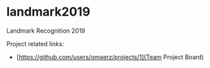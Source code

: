 # landmark2019
Landmark Recognition 2019

Project related links:
* [https://github.com/users/omaerz/projects/1](Team Project Board)
